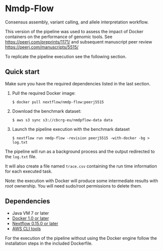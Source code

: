 Nmdp-Flow
==========

Consensus assembly, variant calling, and allele interpretation workflow.

This version of the pipeline was used to assess the impact of Docker containers on the 
performance of genomic tools. See https://peerj.com/preprints/1171/ and subsequent manuscript 
peer review https://peerj.com/manuscripts/5515/

To replicate the pipeline execution see the following section. 

Quick start
-----------

Make sure you have the required dependencies listed in the last section. 

1. Pull the required Docker image: 

    `$ docker pull nextflow/nmdp-flow:peerj5515`

2. Download the benchmark dataset: 

    `$ aws s3 sync s3://cbcrg-eu/nmdpflow-data data`

3. Launch the pipeline execution with the benchmark dataset
	
    `$ nextflow run nmdp-flow -revision peerj5515 -with-docker -bg > log.txt`

The pipeline will run as a background process and the output redirected to the `log.txt` file. 

It will also create a file named `trace.csv` containing the run time information for each executed task.

Note: the execution with Docker will produce some intermediate results with *root* ownership. You will need sudo/root permissions to delete them.


Dependencies
------------
 * Java VM 7 or later
 * [Docker 1.0 or later](http://www.docker.io)
 * [Nextflow 0.15.0 or later](http://nextflow.io)
 * [AWS CLI tools](https://aws.amazon.com/cli/)
 
For the execution of the pipeline without using the Docker engine follow the installation steps in the included Dockerfile.
